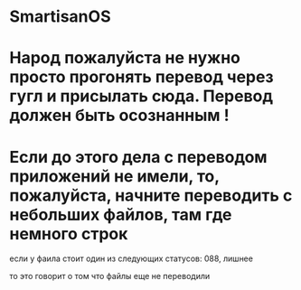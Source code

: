 SmartisanOS
===========
Народ пожалуйста не нужно просто прогонять перевод через гугл и присылать сюда.
Перевод должен быть осознанным !
===========
Если до этого дела с переводом приложений не имели, то, пожалуйста, начните переводить с небольших файлов, там где немного строк
===========
если у фаила стоит один из следующих статусов:
088, лишнее

то это говорит о том что файлы еще не переводили
